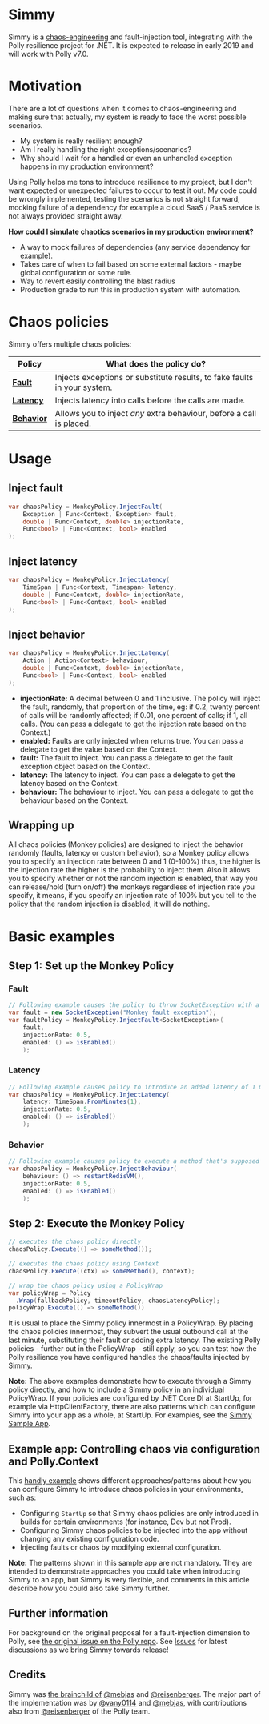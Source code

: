 # Simmy
Simmy is a [chaos-engineering](http://principlesofchaos.org/) and fault-injection tool, integrating with the Polly resilience project for .NET.  It is expected to release in early 2019 and will work with Polly v7.0.

# Motivation

There are a lot of questions when it comes to chaos-engineering and making sure that actually, my system is ready to face the worst possible scenarios.

* My system is really resilient enough?
* Am I really handling the right exceptions/scenarios?
* Why should I wait for a handled or even an unhandled exception happens in my production environment?

Using Polly helps me tons to introduce resilience to my project, but I don't want expected or unexpected failures to occur to test it out. My code could be wrongly implemented, testing the scenarios is not straight forward, mocking failure of a dependency for example a cloud SaaS / PaaS service is not always provided straight away.

**How could I simulate chaotics scenarios in my production environment?**

* A way to mock failures of dependencies (any service dependency for example).
* Takes care of when to fail based on some external factors - maybe global configuration or some rule.
* Way to revert easily controlling the blast radius
* Production grade to run this in production system with automation.

# Chaos policies

Simmy offers multiple chaos policies:

|Policy| What does the policy do?|
| ------------- |------------- |
|**[Fault](##Inject_fault)**|Injects exceptions or substitute results, to fake faults in your system.|
|**[Latency](##Inject_latency)**|Injects latency into calls before the calls are made.|
|**[Behavior](##Inject_behavior)**|Allows you to inject _any_ extra behaviour, before a call is placed. |

# Usage

## Inject fault
```csharp
var chaosPolicy = MonkeyPolicy.InjectFault(
    Exception | Func<Context, Exception> fault,
    double | Func<Context, double> injectionRate, 
    Func<bool> | Func<Context, bool> enabled 
);
```

## Inject latency
```csharp
var chaosPolicy = MonkeyPolicy.InjectLatency(
    TimeSpan | Func<Context, Timespan> latency,
    double | Func<Context, double> injectionRate, 
    Func<bool> | Func<Context, bool> enabled 
);
```

## Inject behavior
```csharp
var chaosPolicy = MonkeyPolicy.InjectLatency(
    Action | Action<Context> behaviour,
    double | Func<Context, double> injectionRate, 
    Func<bool> | Func<Context, bool> enabled 
);
```
* **injectionRate:** A decimal between 0 and 1 inclusive. The policy will inject the fault, randomly, that proportion of the time, eg: if 0.2, twenty percent of calls will be randomly affected; if 0.01, one percent of calls; if 1, all calls. (You can pass a delegate to get the injection rate based on the Context.)
* **enabled:** Faults are only injected when returns true. You can pass a delegate to get the value based on the Context.
* **fault:** The fault to inject. You can pass a delegate to get the fault exception object based on the Context.
* **latency:** The latency to inject. You can pass a delegate to get the latency based on the Context.
* **behaviour:** The behaviour to inject. You can pass a delegate to get the behaviour based on the Context.

## Wrapping up
All chaos policies (Monkey policies) are designed to inject the behavior randomly (faults, latency or custom behavior), so a Monkey policy allows you to specify an injection rate between 0 and 1 (0-100%) thus, the higher is the injection rate the higher is the probability to inject them. Also it allows you to specify whether or not the random injection is enabled, that way you can release/hold (turn on/off) the monkeys regardless of injection rate you specify, it means, if you specify an injection rate of 100% but you tell to the policy that the random injection is disabled, it will do nothing.

# Basic examples

## Step 1: Set up the Monkey Policy

### Fault
```csharp
// Following example causes the policy to throw SocketException with a probability of 50% if enabled
var fault = new SocketException("Monkey fault exception");
var faultPolicy = MonkeyPolicy.InjectFault<SocketException>(
	fault, 
	injectionRate: 0.5, 
	enabled: () => isEnabled()
	);
```

### Latency
```csharp
// Following example causes policy to introduce an added latency of 1 minute to 50% of the method calls.
var chaosPolicy = MonkeyPolicy.InjectLatency(
	latency: TimeSpan.FromMinutes(1),
	injectionRate: 0.5,
	enabled: () => isEnabled()
	);
```

### Behavior
```csharp
// Following example causes policy to execute a method that's supposed to restart a virtual machine, the probability that method will be executed is 50% if enabled
var chaosPolicy = MonkeyPolicy.InjectBehaviour(
	behaviour: () => restartRedisVM(), 
	injectionRate: 0.5,
	enabled: () => isEnabled()
	);
```

## Step 2: Execute the Monkey Policy

```csharp
// executes the chaos policy directly
chaosPolicy.Execute(() => someMethod());

// executes the chaos policy using Context
chaosPolicy.Execute((ctx) => someMethod(), context);

// wrap the chaos policy using a PolicyWrap
var policyWrap = Policy
  .Wrap(fallbackPolicy, timeoutPolicy, chaosLatencyPolicy);
policyWrap.Execute(() => someMethod())
```
It is usual to place the Simmy policy innermost in a PolicyWrap. By placing the chaos policies innermost, they subvert the usual outbound call at the last minute, substituting their fault or adding extra latency. The existing Polly policies - further out in the PolicyWrap - still apply, so you can test how the Polly resilience you have configured handles the chaos/faults injected by Simmy.

**Note:** The above examples demonstrate how to execute through a Simmy policy directly, and how to include a Simmy policy in an individual PolicyWrap. If your policies are configured by .NET Core DI at StartUp, for example via HttpClientFactory, there are also patterns which can configure Simmy into your app as a whole, at StartUp. For examples, see the [Simmy Sample App](https://github.com/Polly-Contrib/Polly.Contrib.SimmyDemo_WebApi).

## Example app: Controlling chaos via configuration and Polly.Context

This [handly example](https://github.com/Polly-Contrib/Polly.Contrib.SimmyDemo_WebApi) shows different approaches/patterns about how you can configure Simmy to introduce chaos policies in your environments, such as:

* Configuring `StartUp` so that Simmy chaos policies are only introduced in builds for certain environments (for instance, Dev but not Prod).
* Configuring Simmy chaos policies to be injected into the app without changing any existing configuration code.
* Injecting faults or chaos by modifying external configuration. 

**Note:** The patterns shown in this sample app are not mandatory. They are intended to demonstrate approaches you could take when introducing Simmy to an app, but Simmy is very flexible, and comments in this article describe how you could also take Simmy further.

## Further information

For background on the original proposal for a fault-injection dimension to Polly, see [the original issue on the Polly repo](https://github.com/App-vNext/Polly/issues/499).
See [Issues](https://github.com/App-vNext/Simmy/issues) for latest discussions as we bring Simmy towards release!

## Credits

Simmy was [the brainchild of](https://github.com/App-vNext/Polly/issues/499) [@mebjas](https://github.com/mebjas) and [@reisenberger](https://github.com/reisenberger). The major part of the implementation was by [@vany0114](https://github.com/vany0114) and [@mebjas](https://github.com/mebjas), with contributions also from [@reisenberger](https://github.com/reisenberger) of the Polly team.
